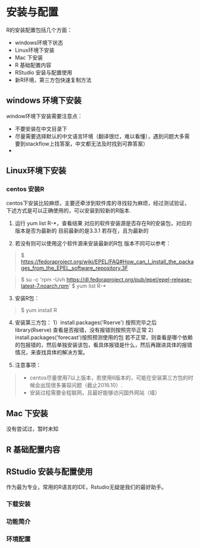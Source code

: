 # 安装与配置

R的安装配置包括几个方面：
* windows环境下状态
* Linux环境下安装
* Mac 下安装
* R 基础配置内容
* RStudio 安装与配置使用
* 新R环境，第三方包快速复制方法

## windows 环境下安装

window环境下安装需要注意点：
* 不要安装在中文目录下
* 尽量需要选择默认的中文语言环境（翻译很烂，难以看懂），遇到问题大多需要到stackflow上找答案，中文都无法及时找到可靠答案）
* 

## Linux环境下安装

### centos 安装R

centos下安装比较麻烦，主要还牵涉到软件库的寻找较为麻烦，经过测试验证，下述方式是可以正确使用的，可以安装到较新的R版本.

1. 运行 yum list R-\*，查看结果
对应的软件安装源是否存在R的安装包，对应的版本是否为最新的
目前最新的是3.3.1
若存在，且为最新的

2. 若没有则可以使用这个软件源来安装最新的R包
版本不同可以参考：
>$ https://fedoraproject.org/wiki/EPEL/FAQ#How_can_I_install_the_packages_from_the_EPEL_software_repository.3F
 
 >$ su -c 'rpm -Uvh https://dl.fedoraproject.org/pub/epel/epel-release-latest-7.noarch.rpm'
$ yum list R-\*

3. 安装R包：
> $ yum install R

4. 安装第三方包：
1）install.packages('Rserve')
按照完毕之后 library(Rserve) 查看是否报错，没有报错则按照完毕正常
2）install.packages('forecast')按照预测使用的包
若不正常，则查看是哪个依赖的包报错的，然后单独安装该包，看具体报错是什么，然后再跟进具体的报错情况，来查找具体的解决方案。

5. 注意事项：

> * centos尽量使用7以上版本，若使用6版本的，可能在安装第三方包的时候会出现很多兼容问题（截止2016.10）.
> * 安装过程需要全程联网，且最好能够访问国外网站（墙） 


## Mac 下安装

没有尝试过，暂时未知

## R 基础配置内容

## RStudio 安装与配置使用

作为最为专业，常用的R语言的IDE，Rstudio无疑是我们的最好助手。

### 下载安装

### 功能简介

### 环境配置
